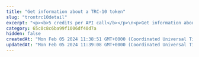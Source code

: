 ```yaml
---
title: "Get information about a TRC-10 token"
slug: "trontrc10detail"
excerpt: "<p><b>5 credits per API call</b></p>\n<p>Get information about a TRON TRC-10 token.</p>"
category: 65c0c8c6ba99f1006df40d7a
hidden: false
createdAt: "Mon Feb 05 2024 11:38:51 GMT+0000 (Coordinated Universal Time)"
updatedAt: "Mon Feb 05 2024 11:39:08 GMT+0000 (Coordinated Universal Time)"
---
```

